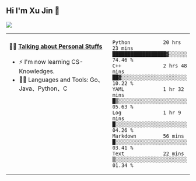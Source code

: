 
## Hi I'm Xu Jin 👋
![](https://komarev.com/ghpvc/?username=jiayouxujin&color=brightgreen&label=PROFILE+VIEWS)



<table align="center">
<tr>
<td valign="top" width="60%">

#### 🏋️‍♀️ <a href="https://github.com/jiayouxujin" target="_blank">Talking about Personal Stuffs</a>
<!-- recent_releases starts -->

- ⚡  I'm now learning CS-Knowledges.  
- 🏊‍♂️ Languages and Tools: Go、Java、Python、C
<!-- recent_releases ends -->
</td>
<td>
 
<!--START_SECTION:waka-->

```text
Python           20 hrs 23 mins  ██████████████████▓░░░░░░   74.46 %
C++              2 hrs 48 mins   ██▓░░░░░░░░░░░░░░░░░░░░░░   10.22 %
YAML             1 hr 32 mins    █▒░░░░░░░░░░░░░░░░░░░░░░░   05.63 %
Log              1 hr 9 mins     █░░░░░░░░░░░░░░░░░░░░░░░░   04.26 %
Markdown         56 mins         █░░░░░░░░░░░░░░░░░░░░░░░░   03.41 %
Text             22 mins         ▒░░░░░░░░░░░░░░░░░░░░░░░░   01.34 %
```

<!--END_SECTION:waka-->
 
</td>
</tr>
</table>





